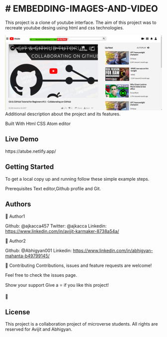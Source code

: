 <h1># EMBEDDING-IMAGES-AND-VIDEO</h1>

This project is a clone of youtube interface. The aim of this project was to recreate youtube desing using html and css technologies.

<img src="icons/Capture5.PNG" alt="projectimg">

</h1>Additional description about the project and its features.</h1>

Built With
Html
CSS
Atom editor

<h2>Live Demo</h2>
https://atube.netlify.app/


<h2>Getting Started</h2>
To get a local copy up and running follow these simple example steps.

Prerequisites
Text editor,Github profile and Git.

<h2>Authors</h2>

👤 Author1

Github: @ajkacca457
Twitter: @ajkacca
Linkedin: https://www.linkedin.com/in/avijit-karmaker-8738a54a/

👤 Author2

Github: @Abhigyan001
Linkedin: https://www.linkedin.com/in/abhigyan-mahanta-b49799145/


🤝 Contributing
Contributions, issues and feature requests are welcome!

Feel free to check the issues page.

Show your support
Give a ⭐️ if you like this project!

📝 <h2>License</h2>
This project is a collaboration project of microverse students. All rights are reserved for Avijit and Abhigyan.
